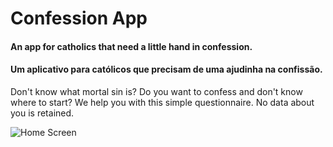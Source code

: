 # Confession App
#### An app for catholics that need a little hand in confession.
#### Um aplicativo para católicos que precisam de uma ajudinha na confissão.

Don't know what mortal sin is? Do you want to confess and don't know where to start? We help you with this simple questionnaire. No data about you is retained.

![Home Screen](https://github.com/user-attachments/assets/0fdb53a5-fa2f-4f1f-a6df-38c2a09a9c96)

